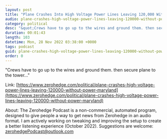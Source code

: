 ```yaml
---
layout: post
title: "Plane Crashes Into High Voltage Power Lines Leaving 120,000 Without Power In Maryland"
audio: plane-crashes-high-voltage-power-lines-leaving-120000-without-power-maryland-0
category: political
desc: "&quot;Crews have to go up to the wires and ground them. then secure plane to the tower...&quot;"
duration: 00:01:43
length: 103
datetime: Mon, 28 Nov 2022 03:38:00 +0000
tags: podcast
guid: plane-crashes-high-voltage-power-lines-leaving-120000-without-power-maryland-0
order: 0
---
```

&quot;Crews have to go up to the wires and ground them. then secure plane to the tower...&quot;

Link: [https://www.zerohedge.com/political/plane-crashes-high-voltage-power-lines-leaving-120000-without-power-maryland](https://www.zerohedge.com/political/plane-crashes-high-voltage-power-lines-leaving-120000-without-power-maryland)

About: The Zerohedge Podcast is a non-commercial, automated program, designed to give people a way to get news from Zerohedge in an audio format.  I am actively working on tweaking and improving the setup to create a better listening experience (October 2022).  Suggestions are welcome: [zerohedgePodcast@outlook.com](mailto:zerohedgePodcast@outlook.com)